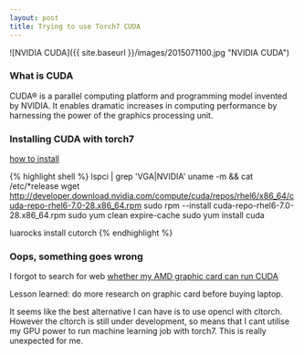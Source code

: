 ```yaml
---
layout: post
title: Trying to use Torch7 CUDA
---
```


![NVIDIA CUDA]({{ site.baseurl }}/images/2015071100.jpg "NVIDIA CUDA")

### What is CUDA
CUDA® is a parallel computing platform and programming model invented by NVIDIA. It enables dramatic increases in 
computing performance by harnessing the power of the graphics processing unit.

### Installing CUDA with torch7
[how to install](http://developer.download.nvidia.com/compute/cuda/repos/howto_install_cuda_rpm_packages.txt)

{% highlight shell %}
lspci | grep 'VGA\|NVIDIA'
uname -m && cat /etc/*release
wget http://developer.download.nvidia.com/compute/cuda/repos/rhel6/x86_64/cuda-repo-rhel6-7.0-28.x86_64.rpm
sudo rpm --install cuda-repo-rhel6-7.0-28.x86_64.rpm
sudo yum clean expire-cache
sudo yum install cuda

luarocks install cutorch
{% endhighlight %}

### Oops, something goes wrong
I forgot to search for web [whether my AMD graphic card can run CUDA](http://stackoverflow.com/questions/12828268/cuda-on-amd-gpu-and-where-to-start-with-gpu-computing)

Lesson learned: do more research on graphic card before buying laptop. 

It seems like the best alternative I can have 
is to use opencl with cltorch. However the cltorch is still under development, so means that I cant utilise my GPU power
to run machine learning job with torch7. This is really unexpected for me.